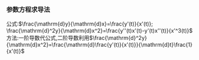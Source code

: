 ### 参数方程求导法  
公式:$\frac{\mathrm{d}y}{\mathrm{d}x}=\frac{y'(t)}{x'(t)}; \frac{\mathrm{d}^2y}{\mathrm{d}x^2}=\frac{y''(t)x'(t)-y'(t)x''(t)}{x'^3(t)}$   
方法:一阶导数代公式,二阶导数利用$\frac{\mathrm{d}^2y}{\mathrm{d}x^2}=\frac{\mathrm{d}\frac{y'(t)}{x'(t)}}{\mathrm{d}t}\frac{1}{x'(t)}$
